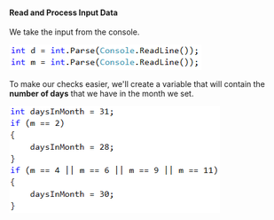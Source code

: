 #### Read and Process Input Data

We take the input from the console.

![](/assets/chapter-8-1-images/05.Date-after-5-days-01.png)

To make our checks easier, we'll create a variable that will contain the **number of days** that we have in the month we set.

![](/assets/chapter-8-1-images/05.Date-after-5-days-02.png)
